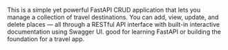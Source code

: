 This is a simple yet powerful FastAPI CRUD application that lets you manage a collection of travel destinations. You can add, view, update, and delete places — all through a RESTful API interface with built-in interactive documentation using Swagger UI. good for learning FastAPI or building the foundation for a travel app.

